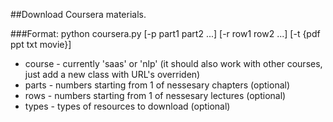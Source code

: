 ##Download Coursera materials.

###Format:
python coursera.py <course> [-p part1 part2 ...] [-r row1 row2 ...] [-t {pdf ppt txt movie}]

* course - currently 'saas' or 'nlp' (it should also work with other courses, just add a new class with URL's overriden)
* parts - numbers starting from 1 of nessesary chapters (optional)
* rows - numbers starting from 1 of nessesary lectures (optional)
* types - types of resources to download (optional)

